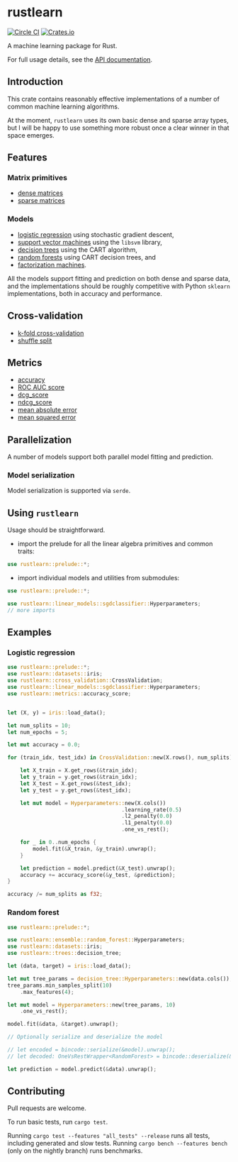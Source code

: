 # rustlearn

[![Circle CI](https://circleci.com/gh/maciejkula/rustlearn.svg?style=svg)](https://circleci.com/gh/maciejkula/rustlearn)
[![Crates.io](https://img.shields.io/crates/v/rustlearn.svg)](https://crates.io/crates/rustlearn)

A machine learning package for Rust.

For full usage details, see the [API documentation](https://maciejkula.github.io/rustlearn/doc/rustlearn/).

## Introduction

This crate contains reasonably effective
implementations of a number of common machine learning algorithms.

At the moment, `rustlearn` uses its own basic dense and sparse array types, but I will be happy
to use something more robust once a clear winner in that space emerges.

## Features

### Matrix primitives

- [dense matrices](https://maciejkula.github.io/rustlearn/doc/rustlearn/array/dense/index.html)
- [sparse matrices](https://maciejkula.github.io/rustlearn/doc/rustlearn/array/sparse/index.html)

### Models

- [logistic regression](https://maciejkula.github.io/rustlearn/doc/rustlearn/linear_models/sgdclassifier/index.html) using stochastic gradient descent,
- [support vector machines](https://maciejkula.github.io/rustlearn/doc/rustlearn/svm/libsvm/svc/index.html) using the `libsvm` library,
- [decision trees](https://maciejkula.github.io/rustlearn/doc/rustlearn/trees/decision_tree/index.html) using the CART algorithm,
- [random forests](https://maciejkula.github.io/rustlearn/doc/rustlearn/ensemble/random_forest/index.html) using CART decision trees, and
- [factorization machines](https://maciejkula.github.io/rustlearn/doc/rustlearn/factorization/factorization_machines/index.html).

All the models support fitting and prediction on both dense and sparse data, and the implementations
should be roughly competitive with Python `sklearn` implementations, both in accuracy and performance.

## Cross-validation

- [k-fold cross-validation](https://maciejkula.github.io/rustlearn/doc/rustlearn/cross_validation/cross_validation/index.html)
- [shuffle split](https://maciejkula.github.io/rustlearn/doc/rustlearn/cross_validation/shuffle_split/index.html)

## Metrics

- [accuracy](https://maciejkula.github.io/rustlearn/doc/rustlearn/metrics/fn.accuracy_score.html)
- [ROC AUC score](https://maciejkula.github.io/rustlearn/doc/rustlearn/metrics/ranking/fn.roc_auc_score.html)
- [dcg_score](https://maciejkula.github.io/rustlearn/doc/rustlearn/metrics/ranking/fn.dcg_score.html)
- [ndcg_score](https://maciejkula.github.io/rustlearn/doc/rustlearn/metrics/ranking/fn.ndcg_score.html)
- [mean absolute error](https://maciejkula.github.io/rustlearn/doc/rustlearn/metrics/ranking/fn.mean_absolute_error.html)
- [mean squared error](https://maciejkula.github.io/rustlearn/doc/rustlearn/metrics/ranking/fn.mean_squared_error.html)

## Parallelization

A number of models support both parallel model fitting and prediction.

### Model serialization

Model serialization is supported via `serde`.

## Using `rustlearn`
Usage should be straightforward.

- import the prelude for all the linear algebra primitives and common traits:

```rust
use rustlearn::prelude::*;
```

- import individual models and utilities from submodules:

```rust
use rustlearn::prelude::*;

use rustlearn::linear_models::sgdclassifier::Hyperparameters;
// more imports
```

## Examples

### Logistic regression

```rust
use rustlearn::prelude::*;
use rustlearn::datasets::iris;
use rustlearn::cross_validation::CrossValidation;
use rustlearn::linear_models::sgdclassifier::Hyperparameters;
use rustlearn::metrics::accuracy_score;


let (X, y) = iris::load_data();

let num_splits = 10;
let num_epochs = 5;

let mut accuracy = 0.0;

for (train_idx, test_idx) in CrossValidation::new(X.rows(), num_splits) {

    let X_train = X.get_rows(&train_idx);
    let y_train = y.get_rows(&train_idx);
    let X_test = X.get_rows(&test_idx);
    let y_test = y.get_rows(&test_idx);

    let mut model = Hyperparameters::new(X.cols())
                                    .learning_rate(0.5)
                                    .l2_penalty(0.0)
                                    .l1_penalty(0.0)
                                    .one_vs_rest();

    for _ in 0..num_epochs {
        model.fit(&X_train, &y_train).unwrap();
    }

    let prediction = model.predict(&X_test).unwrap();
    accuracy += accuracy_score(&y_test, &prediction);
}

accuracy /= num_splits as f32;

```

### Random forest

```rust
use rustlearn::prelude::*;

use rustlearn::ensemble::random_forest::Hyperparameters;
use rustlearn::datasets::iris;
use rustlearn::trees::decision_tree;

let (data, target) = iris::load_data();

let mut tree_params = decision_tree::Hyperparameters::new(data.cols());
tree_params.min_samples_split(10)
    .max_features(4);

let mut model = Hyperparameters::new(tree_params, 10)
    .one_vs_rest();

model.fit(&data, &target).unwrap();

// Optionally serialize and deserialize the model

// let encoded = bincode::serialize(&model).unwrap();
// let decoded: OneVsRestWrapper<RandomForest> = bincode::deserialize(&encoded).unwrap();

let prediction = model.predict(&data).unwrap();
```

## Contributing
Pull requests are welcome.

To run basic tests, run `cargo test`.

Running `cargo test --features "all_tests" --release` runs all tests, including generated and slow tests.
Running `cargo bench --features bench` (only on the nightly branch) runs benchmarks.
